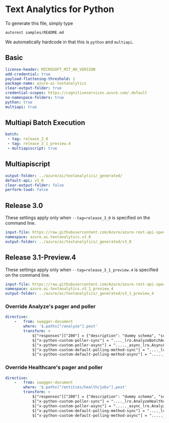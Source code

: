 # Text Analytics for Python

To generate this file, simply type

```
autorest samples/README.md
```

We automatically hardcode in that this is `python` and `multiapi`.

## Basic

```yaml
license-header: MICROSOFT_MIT_NO_VERSION
add-credential: true
payload-flattening-threshold: 2
package-name: azure-ai-textanalytics
clear-output-folder: true
credential-scopes: https://cognitiveservices.azure.com/.default
no-namespace-folders: true
python: true
multiapi: true
```

## Multiapi Batch Execution

```yaml $(multiapi)
batch:
 - tag: release_3_0
 - tag: release_3_1_preview.4
 - multiapiscript: true
```

## Multiapiscript

``` yaml $(multiapiscript)
output-folder: ../azure/ai/textanalytics/_generated/
default-api: v3_0
clear-output-folder: false
perform-load: false
```

## Release 3.0

These settings apply only when `--tag=release_3_0` is specified on the command line.

``` yaml $(tag) == 'release_3_0'
input-file: https://raw.githubusercontent.com/Azure/azure-rest-api-specs/master/specification/cognitiveservices/data-plane/TextAnalytics/stable/v3.0/TextAnalytics.json
namespace: azure.ai.textanalytics.v3_0
output-folder: ../azure/ai/textanalytics/_generated/v3_0
```

## Release 3.1-Preview.4

These settings apply only when `--tag=release_3_1_preview.4` is specified on the command line.

```yaml $(tag) == 'release_3_1_preview.4'
input-file: https://raw.githubusercontent.com/Azure/azure-rest-api-specs/master/specification/cognitiveservices/data-plane/TextAnalytics/preview/v3.1-preview.4/TextAnalytics.json
namespace: azure.ai.textanalytics.v3_1_preview_4
output-folder: ../azure/ai/textanalytics/_generated/v3_1_preview_4
```

### Override Analyze's pager and poller

``` yaml
directive:
    -   from: swagger-document
        where: '$.paths["/analyze"].post'
        transform: >
            $["responses"]["200"] = {"description": "dummy schema", "schema": {"$ref": "#/definitions/AnalyzeJobState"}};
            $["x-python-custom-poller-sync"] = "...._lro.AnalyzeBatchActionsLROPoller";
            $["x-python-custom-poller-async"] = "....._async_lro.AsyncAnalyzeBatchActionsLROPoller";
            $["x-python-custom-default-polling-method-sync"] = "...._lro.AnalyzeBatchActionsLROPollingMethod";
            $["x-python-custom-default-polling-method-async"] = "....._async_lro.AsyncAnalyzeBatchActionsLROPollingMethod";
```


### Override Healthcare's pager and poller

``` yaml
directive:
    -   from: swagger-document
        where: '$.paths["/entities/health/jobs"].post'
        transform: >
            $["responses"]["200"] = {"description": "dummy schema", "schema": {"$ref": "#/definitions/HealthcareJobState"}};
            $["x-python-custom-poller-sync"] = "...._lro.AnalyzeHealthcareEntitiesLROPoller";
            $["x-python-custom-poller-async"] = "....._async_lro.AnalyzeHealthcareEntitiesAsyncLROPoller";
            $["x-python-custom-default-polling-method-sync"] = "...._lro.AnalyzeHealthcareEntitiesLROPollingMethod";
            $["x-python-custom-default-polling-method-async"] = "....._async_lro.AnalyzeHealthcareEntitiesAsyncLROPollingMethod";
```
